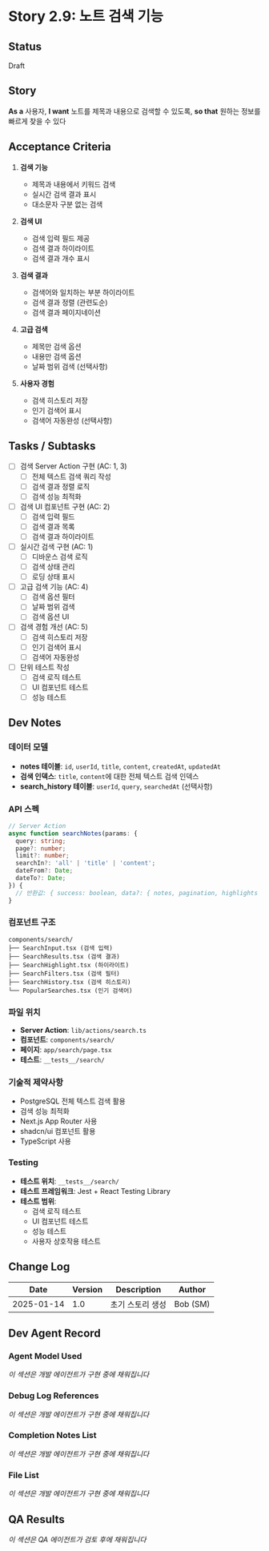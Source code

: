 # Story 2.9: 노트 검색 기능

## Status
Draft

## Story
**As a** 사용자,
**I want** 노트를 제목과 내용으로 검색할 수 있도록,
**so that** 원하는 정보를 빠르게 찾을 수 있다

## Acceptance Criteria

1. **검색 기능**
   - 제목과 내용에서 키워드 검색
   - 실시간 검색 결과 표시
   - 대소문자 구분 없는 검색

2. **검색 UI**
   - 검색 입력 필드 제공
   - 검색 결과 하이라이트
   - 검색 결과 개수 표시

3. **검색 결과**
   - 검색어와 일치하는 부분 하이라이트
   - 검색 결과 정렬 (관련도순)
   - 검색 결과 페이지네이션

4. **고급 검색**
   - 제목만 검색 옵션
   - 내용만 검색 옵션
   - 날짜 범위 검색 (선택사항)

5. **사용자 경험**
   - 검색 히스토리 저장
   - 인기 검색어 표시
   - 검색어 자동완성 (선택사항)

## Tasks / Subtasks

- [ ] 검색 Server Action 구현 (AC: 1, 3)
  - [ ] 전체 텍스트 검색 쿼리 작성
  - [ ] 검색 결과 정렬 로직
  - [ ] 검색 성능 최적화

- [ ] 검색 UI 컴포넌트 구현 (AC: 2)
  - [ ] 검색 입력 필드
  - [ ] 검색 결과 목록
  - [ ] 검색 결과 하이라이트

- [ ] 실시간 검색 구현 (AC: 1)
  - [ ] 디바운스 검색 로직
  - [ ] 검색 상태 관리
  - [ ] 로딩 상태 표시

- [ ] 고급 검색 기능 (AC: 4)
  - [ ] 검색 옵션 필터
  - [ ] 날짜 범위 검색
  - [ ] 검색 옵션 UI

- [ ] 검색 경험 개선 (AC: 5)
  - [ ] 검색 히스토리 저장
  - [ ] 인기 검색어 표시
  - [ ] 검색어 자동완성

- [ ] 단위 테스트 작성
  - [ ] 검색 로직 테스트
  - [ ] UI 컴포넌트 테스트
  - [ ] 성능 테스트

## Dev Notes

### 데이터 모델
- **notes 테이블**: `id`, `userId`, `title`, `content`, `createdAt`, `updatedAt`
- **검색 인덱스**: `title`, `content`에 대한 전체 텍스트 검색 인덱스
- **search_history 테이블**: `userId`, `query`, `searchedAt` (선택사항)

### API 스펙
```typescript
// Server Action
async function searchNotes(params: {
  query: string;
  page?: number;
  limit?: number;
  searchIn?: 'all' | 'title' | 'content';
  dateFrom?: Date;
  dateTo?: Date;
}) {
  // 반환값: { success: boolean, data?: { notes, pagination, highlights }, error?: string }
}
```

### 컴포넌트 구조
```
components/search/
├── SearchInput.tsx (검색 입력)
├── SearchResults.tsx (검색 결과)
├── SearchHighlight.tsx (하이라이트)
├── SearchFilters.tsx (검색 필터)
├── SearchHistory.tsx (검색 히스토리)
└── PopularSearches.tsx (인기 검색어)
```

### 파일 위치
- **Server Action**: `lib/actions/search.ts`
- **컴포넌트**: `components/search/`
- **페이지**: `app/search/page.tsx`
- **테스트**: `__tests__/search/`

### 기술적 제약사항
- PostgreSQL 전체 텍스트 검색 활용
- 검색 성능 최적화
- Next.js App Router 사용
- shadcn/ui 컴포넌트 활용
- TypeScript 사용

### Testing
- **테스트 위치**: `__tests__/search/`
- **테스트 프레임워크**: Jest + React Testing Library
- **테스트 범위**: 
  - 검색 로직 테스트
  - UI 컴포넌트 테스트
  - 성능 테스트
  - 사용자 상호작용 테스트

## Change Log

| Date | Version | Description | Author |
|------|---------|-------------|--------|
| 2025-01-14 | 1.0 | 초기 스토리 생성 | Bob (SM) |

## Dev Agent Record

### Agent Model Used
*이 섹션은 개발 에이전트가 구현 중에 채워집니다*

### Debug Log References
*이 섹션은 개발 에이전트가 구현 중에 채워집니다*

### Completion Notes List
*이 섹션은 개발 에이전트가 구현 중에 채워집니다*

### File List
*이 섹션은 개발 에이전트가 구현 중에 채워집니다*

## QA Results
*이 섹션은 QA 에이전트가 검토 후에 채워집니다*


